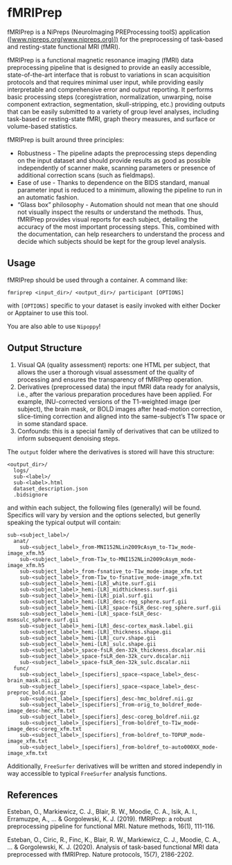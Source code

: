 # fMRIPrep

fMRIPrep is a NiPreps (NeuroImaging PREProcessing toolS) application
([www.nipreps.org(www.nipreps.org)]) for the preprocessing of
task-based and resting-state functional MRI (fMRI).

fMRIPrep is a functional magnetic resonance imaging (fMRI) data
preprocessing pipeline that is designed to provide an easily
accessible, state-of-the-art interface that is robust to variations in
scan acquisition protocols and that requires minimal user input, while
providing easily interpretable and comprehensive error and output
reporting. It performs basic processing steps (coregistration,
normalization, unwarping, noise component extraction, segmentation,
skull-stripping, etc.) providing outputs that can be easily submitted
to a variety of group level analyses, including task-based or
resting-state fMRI, graph theory measures, and surface or volume-based
statistics.

fMRIPrep is built around three principles:

- Robustness - The pipeline adapts the preprocessing steps depending
  on the input dataset and should provide results as good as possible
  independently of scanner make, scanning parameters or presence of
  additional correction scans (such as fieldmaps).
- Ease of use - Thanks to dependence on the BIDS standard, manual
  parameter input is reduced to a minimum, allowing the pipeline to
  run in an automatic fashion.
- “Glass box” philosophy - Automation should not mean that one should
  not visually inspect the results or understand the methods. Thus,
  fMRIPrep provides visual reports for each subject, detailing the
  accuracy of the most important processing steps. This, combined with
  the documentation, can help researchers to understand the process
  and decide which subjects should be kept for the group level
  analysis.

## Usage

fMRIPrep should be used through a container. A command like:

`fmriprep <input_dir>/ <output_dir>/ participant [OPTIONS]`

with `[OPTIONS]` specific to your dataset is easily invoked with
either Docker or Apptainer to use this tool.

You are also able to use `Nipoppy`!

## Output Structure

1. Visual QA (quality assessment) reports: one HTML per subject, that
   allows the user a thorough visual assessment of the quality of
   processing and ensures the transparency of fMRIPrep operation.
2. Derivatives (preprocessed data) the input fMRI data ready for
   analysis, i.e., after the various preparation procedures have been
   applied. For example, INU-corrected versions of the T1-weighted
   image (per subject), the brain mask, or BOLD images after
   head-motion correction, slice-timing correction and aligned into
   the same-subject’s T1w space or in some standard space.
3. Confounds: this is a special family of derivatives that can be
   utilized to inform subsequent denoising steps.

The `output` folder where the derivatives is stored will have this
structure:
```
<output_dir>/
  logs/
  sub-<label>/
  sub-<label>.html
  dataset_description.json
  .bidsignore
```

and within each subject, the following files (generally) will be
found. Specifics will vary by version and the options selected, but
generlly speaking the typical output will contain:

```
sub-<subject_label>/
  anat/
	sub-<subject_label>_from-MNI152NLin2009cAsym_to-T1w_mode-image_xfm.h5
	sub-<subject_label>_from-T1w_to-MNI152NLin2009cAsym_mode-image_xfm.h5
	sub-<subject_label>_from-fsnative_to-T1w_mode-image_xfm.txt
	sub-<subject_label>_from-T1w_to-fsnative_mode-image_xfm.txt
	sub-<subject_label>_hemi-[LR]_white.surf.gii
	sub-<subject_label>_hemi-[LR]_midthickness.surf.gii
	sub-<subject_label>_hemi-[LR]_pial.surf.gii
	sub-<subject_label>_hemi-[LR]_desc-reg_sphere.surf.gii
	sub-<subject_label>_hemi-[LR]_space-fsLR_desc-reg_sphere.surf.gii
	sub-<subject_label>_hemi-[LR]_space-fsLR_desc-msmsulc_sphere.surf.gii
	sub-<subject_label>_hemi-[LR]_desc-cortex_mask.label.gii
	sub-<subject_label>_hemi-[LR]_thickness.shape.gii
	sub-<subject_label>_hemi-[LR]_curv.shape.gii
	sub-<subject_label>_hemi-[LR]_sulc.shape.gii
	sub-<subject_label>_space-fsLR_den-32k_thickness.dscalar.nii
	sub-<subject_label>_space-fsLR_den-32k_curv.dscalar.nii
	sub-<subject_label>_space-fsLR_den-32k_sulc.dscalar.nii
  func/
	sub-<subject_label>_[specifiers]_space-<space_label>_desc-brain_mask.nii.gz
	sub-<subject_label>_[specifiers]_space-<space_label>_desc-preproc_bold.nii.gz
	sub-<subject_label>_[specifiers]_desc-hmc_boldref.nii.gz
	sub-<subject_label>_[specifiers]_from-orig_to_boldref_mode-image_desc-hmc_xfm.txt
	sub-<subject_label>_[specifiers]_desc-coreg_boldref.nii.gz
	sub-<subject_label>_[specifiers]_from-boldref_to-T1w_mode-image_desc-coreg_xfm.txt
	sub-<subject_label>_[specifiers]_from-boldref_to-TOPUP_mode-image_xfm.txt
	sub-<subject_label>_[specifiers]_from-boldref_to-auto000XX_mode-image_xfm.txt
```
Additionally, `FreeSurfer` derivatives will be written and stored
independly in way accessible to typical `FreeSurfer` analysis functions.

## References

Esteban, O., Markiewicz, C. J., Blair, R. W., Moodie, C. A., Isik,
A. I., Erramuzpe, A., ... & Gorgolewski, K. J. (2019). fMRIPrep: a
robust preprocessing pipeline for functional MRI. Nature methods,
16(1), 111-116.

Esteban, O., Ciric, R., Finc, K., Blair, R. W., Markiewicz, C. J.,
Moodie, C. A., ... & Gorgolewski, K. J. (2020). Analysis of task-based
functional MRI data preprocessed with fMRIPrep. Nature protocols,
15(7), 2186-2202.

